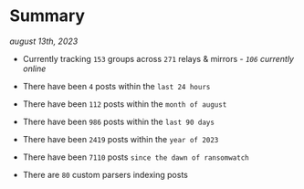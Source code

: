 
# Summary
_august 13th, 2023_

- Currently tracking `153` groups across `271` relays & mirrors - _`106` currently online_

- There have been `4` posts within the `last 24 hours`

- There have been `112` posts within the `month of august`

- There have been `986` posts within the `last 90 days`

- There have been `2419` posts within the `year of 2023`

- There have been `7110` posts `since the dawn of ransomwatch`

- There are `80` custom parsers indexing posts
